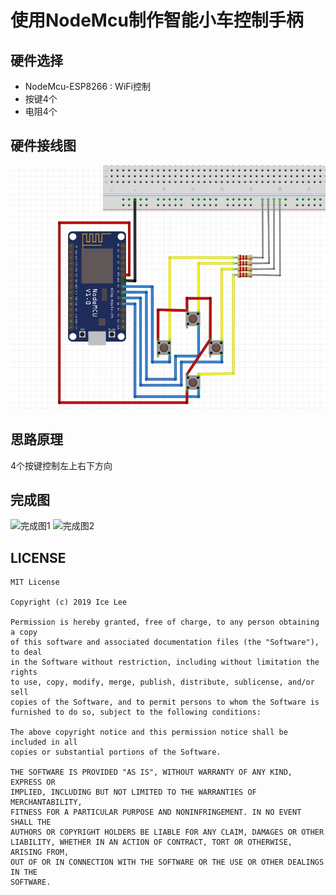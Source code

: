 # 使用NodeMcu制作智能小车控制手柄

## 硬件选择

- NodeMcu-ESP8266   :   WiFi控制
- 按键4个
- 电阻4个

## 硬件接线图

![硬件连接图](./images/image.jpg "硬件连接图")

## 思路原理

4个按键控制左上右下方向

## 完成图

![完成图1](./images/finish_1.jpg "完成图1")
![完成图2](./images/finish_2.jpg "完成图2")

## LICENSE

    MIT License

    Copyright (c) 2019 Ice Lee

    Permission is hereby granted, free of charge, to any person obtaining a copy
    of this software and associated documentation files (the "Software"), to deal
    in the Software without restriction, including without limitation the rights
    to use, copy, modify, merge, publish, distribute, sublicense, and/or sell
    copies of the Software, and to permit persons to whom the Software is
    furnished to do so, subject to the following conditions:

    The above copyright notice and this permission notice shall be included in all
    copies or substantial portions of the Software.

    THE SOFTWARE IS PROVIDED "AS IS", WITHOUT WARRANTY OF ANY KIND, EXPRESS OR
    IMPLIED, INCLUDING BUT NOT LIMITED TO THE WARRANTIES OF MERCHANTABILITY,
    FITNESS FOR A PARTICULAR PURPOSE AND NONINFRINGEMENT. IN NO EVENT SHALL THE
    AUTHORS OR COPYRIGHT HOLDERS BE LIABLE FOR ANY CLAIM, DAMAGES OR OTHER
    LIABILITY, WHETHER IN AN ACTION OF CONTRACT, TORT OR OTHERWISE, ARISING FROM,
    OUT OF OR IN CONNECTION WITH THE SOFTWARE OR THE USE OR OTHER DEALINGS IN THE
    SOFTWARE.
